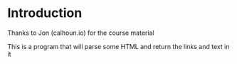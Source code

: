 # Introduction

Thanks to Jon (calhoun.io) for the course material

This is a program that will parse some HTML and return the links and text in it